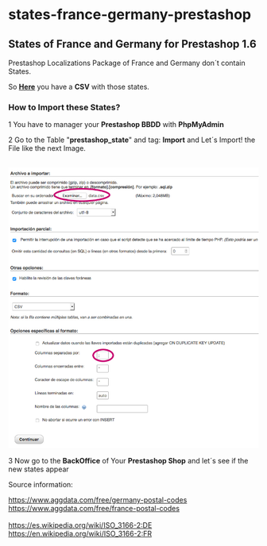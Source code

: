 # states-france-germany-prestashop
<h2>States of France and Germany for Prestashop 1.6</h2>

</p>Prestashop Localizations Package of France and Germany don´t contain States.</p>

<p>So <a href="https://github.com/joseRamonLeon/states-france-germany-prestashop/tree/master/csv/zoneEuropeFranceGermanyPrestashop"><strong>Here</strong></a> you have a <strong>CSV</strong> with those states.</p>

<p><h3>How to Import these States?</h3></p>

<p>1 You have to manager your <strong>Prestashop BBDD</strong> with <strong>PhpMyAdmin</strong></p>
<p>2 Go to the Table "<strong>prestashop_state</strong>" and tag: <strong>Import</strong> and Let´s Import! the File like the next Image.</p>
</br>
<img src="images/import-csv-data.jpg" alt="Import data.csv"/>
</br>
<p>3 Now go to the <strong>BackOffice</strong> of Your <strong>Prestashop Shop</strong> and let´s see if the new states appear</p>

<p>Source information:</p>

https://www.aggdata.com/free/germany-postal-codes </br>
https://www.aggdata.com/free/france-postal-codes</br>
</br>
https://es.wikipedia.org/wiki/ISO_3166-2:DE</br>
https://en.wikipedia.org/wiki/ISO_3166-2:FR</br>